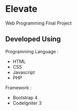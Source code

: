 # Elevate
Web Programming Final Project


## Developed Using
Programming Language : 
- HTML
- CSS
- Javascript
- PHP 


Framework :
- Bootstrap 4
- CodeIgniter 3
